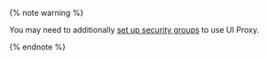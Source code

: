 {% note warning %}

You may need to additionally [set up security groups](../../data-proc/operations/security-groups.md) to use UI Proxy.

{% endnote %}
